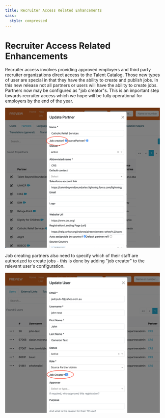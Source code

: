 ```yaml
---
title: Recruiter Access Related Enhancements
sass:
  style: compressed
---
```


# Recruiter Access Related Enhancements

Recruiter access involves providing approved employers and third party recruiter organizations direct access to
the Talent Catalog. Those new types of user are special in that they have the ability to create 
and publish jobs. 
In this new release not all partners or users will have the ability to create jobs. 
Partners now may be configured as "job creator"s. This is an important step towards recruiter 
access which we hope will be fully operational for employers by the end of the year. 

<div class="card-image-container-narrow">
    <img src="./../assets/images/v210/JobCreator.png" alt="Job Creator Partner" class="card-image">
</div>



Job creating partners also need to specify which of their staff are authorized to create jobs - 
this is done by adding "job creator" to the relevant user's configuration.  

<div class="card-image-container-narrow">
  <img src="./../assets/images/v210/JobCreatorUser.png" alt="Job Creator User" class="card-image">
</div>
